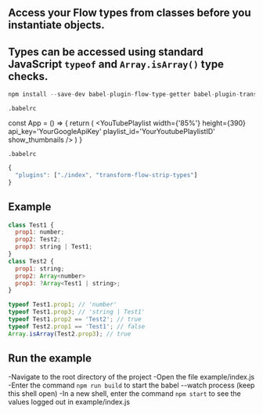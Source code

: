 ## Access your Flow types from classes before you instantiate objects.
## Types can be accessed using standard JavaScript `typeof` and `Array.isArray()` type checks.

```javascript
npm install --save-dev babel-plugin-flow-type-getter babel-plugin-transform-flow-strip-types
```
`.babelrc`


const App = () => {
  return (
    <YouTubePlaylist
      width={'85%'}
      height={390}
      api_key='YourGoogleApiKey'
      playlist_id='YourYoutubePlaylistID'
      show_thumbnails
    />
  )
}

`.babelrc`
```javascript
{
  "plugins": ["./index", "transform-flow-strip-types"]
}
```

## Example

```javascript
class Test1 {
  prop1: number;
  prop2: Test2;
  prop3: string | Test1;
}
class Test2 {
  prop1: string;
  prop2: Array<number>
  prop3: ?Array<Test1 | string>;
}

typeof Test1.prop1; // 'number'
typeof Test1.prop3; // 'string | Test1'
typeof Test1.prop2 == 'Test2'; // true
typeof Test2.prop1 == 'Test1'; // false
Array.isArray(Test2.prop3); // true
```

## Run the example

-Navigate to the root directory of the project
-Open the file example/index.js
-Enter the command `npm run build` to start the babel --watch process (keep this shell open)
-In a new shell, enter the command `npm start` to see the values logged out in example/index.js
